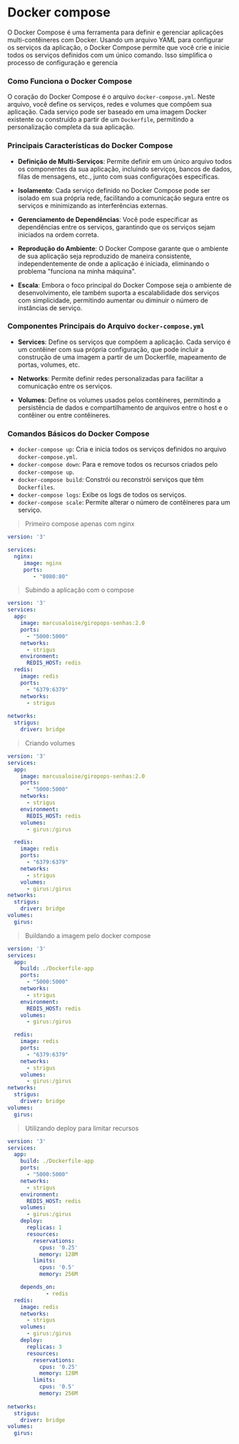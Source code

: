 # Docker compose

O Docker Compose é uma ferramenta para definir e gerenciar aplicações multi-contêineres com Docker. Usando um arquivo YAML para configurar os serviços da aplicação, o Docker Compose permite que você crie e inicie todos os serviços definidos com um único comando. Isso simplifica o processo de configuração e gerencia

### Como Funciona o Docker Compose

O coração do Docker Compose é o arquivo `docker-compose.yml`. Neste arquivo, você define os serviços, redes e volumes que compõem sua aplicação. Cada serviço pode ser baseado em uma imagem Docker existente ou construído a partir de um `Dockerfile`, permitindo a personalização completa da sua aplicação.

### Principais Características do Docker Compose

- **Definição de Multi-Serviços**: Permite definir em um único arquivo todos os componentes da sua aplicação, incluindo serviços, bancos de dados, filas de mensagens, etc., junto com suas configurações específicas.

- **Isolamento**: Cada serviço definido no Docker Compose pode ser isolado em sua própria rede, facilitando a comunicação segura entre os serviços e minimizando as interferências externas.

- **Gerenciamento de Dependências**: Você pode especificar as dependências entre os serviços, garantindo que os serviços sejam iniciados na ordem correta.

- **Reprodução do Ambiente**: O Docker Compose garante que o ambiente de sua aplicação seja reproduzido de maneira consistente, independentemente de onde a aplicação é iniciada, eliminando o problema "funciona na minha máquina".

- **Escala**: Embora o foco principal do Docker Compose seja o ambiente de desenvolvimento, ele também suporta a escalabilidade dos serviços com simplicidade, permitindo aumentar ou diminuir o número de instâncias de serviço.

### Componentes Principais do Arquivo `docker-compose.yml`

- **Services**: Define os serviços que compõem a aplicação. Cada serviço é um contêiner com sua própria configuração, que pode incluir a construção de uma imagem a partir de um Dockerfile, mapeamento de portas, volumes, etc.

- **Networks**: Permite definir redes personalizadas para facilitar a comunicação entre os serviços.

- **Volumes**: Define os volumes usados pelos contêineres, permitindo a persistência de dados e compartilhamento de arquivos entre o host e o contêiner ou entre contêineres.

### Comandos Básicos do Docker Compose

- `docker-compose up`: Cria e inicia todos os serviços definidos no arquivo `docker-compose.yml`.
- `docker-compose down`: Para e remove todos os recursos criados pelo `docker-compose up`.
- `docker-compose build`: Constrói ou reconstrói serviços que têm `Dockerfiles`.
- `docker-compose logs`: Exibe os logs de todos os serviços.
- `docker-compose scale`: Permite alterar o número de contêineres para um serviço.

> Primeiro compose apenas com nginx
```yml
version: '3'

services:
  nginx:
     image: nginx
     ports:
        - "8080:80"
```

> Subindo a aplicação com o compose
```yml
version: '3'
services:
  app:
    image: marcusaloise/giropops-senhas:2.0
    ports:
      - "5000:5000"
    networks: 
      - strigus
    environment:
      REDIS_HOST: redis
  redis:
    image: redis
    ports:
      - "6379:6379"
    networks:
      - strigus
      
networks:
  strigus:
    driver: bridge 

```

> Criando volumes
```yml
version: '3'
services:
  app:
    image: marcusaloise/giropops-senhas:2.0
    ports:
      - "5000:5000"
    networks: 
      - strigus
    environment:
      REDIS_HOST: redis
    volumes:
      - girus:/girus

  redis:
    image: redis
    ports:
      - "6379:6379"
    networks:
      - strigus
    volumes:
      - girus:/girus    
networks:
  strigus:
    driver: bridge
volumes:
  girus:

```
> Buildando a imagem pelo docker compose
```yml
version: '3'
services:
  app:
    build: ./Dockerfile-app
    ports:
      - "5000:5000"
    networks: 
      - strigus
    environment:
      REDIS_HOST: redis
    volumes:
      - girus:/girus

  redis:
    image: redis
    ports:
      - "6379:6379"
    networks:
      - strigus
    volumes:
      - girus:/girus    
networks:
  strigus:
    driver: bridge
volumes:
  girus:

 ```

> Utilizando deploy para limitar recursos
```yml
version: '3'
services:
  app:
    build: ./Dockerfile-app
    ports:
      - "5000:5000"
    networks: 
      - strigus
    environment:
      REDIS_HOST: redis
    volumes:
      - girus:/girus
    deploy: 
      replicas: 1
      resources:      
        reservations:
          cpus: '0.25'
          memory: 128M
        limits:
          cpus: '0.5'
          memory: 256M

    depends_on:
            - redis    
  redis:
    image: redis
    networks:
      - strigus
    volumes:
      - girus:/girus
    deploy:
      replicas: 3
      resources:
        reservations:
          cpus: '0.25'
          memory: 128M
        limits:
          cpus: '0.5'
          memory: 256M
 
networks:
  strigus:
    driver: bridge
volumes:
  girus:


```